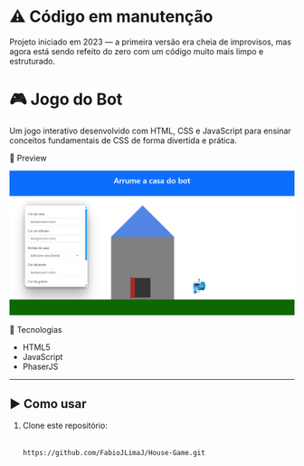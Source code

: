 # ⚠️ Código em manutenção
Projeto iniciado em 2023 — a primeira versão era cheia de improvisos, mas agora está sendo refeito do zero com um código muito mais limpo e estruturado.
# 🎮 Jogo do Bot 
Um jogo interativo desenvolvido com HTML, CSS e JavaScript para ensinar conceitos fundamentais de CSS de forma divertida e prática.

📸 Preview

![House Game](img/img.png) 

🚀 Tecnologias
- HTML5
- JavaScript
- PhaserJS

---

## ▶️ Como usar
1. Clone este repositório:
     
   ```bash
   
   https://github.com/FabioJLimaJ/House-Game.git
